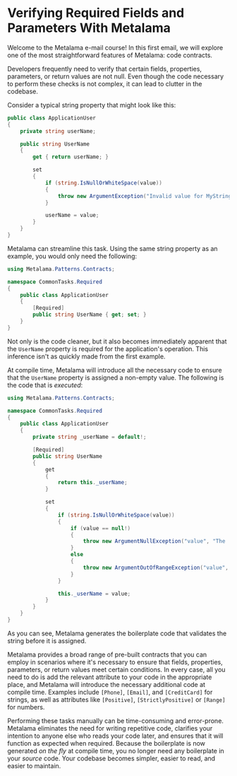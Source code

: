 # Verifying Required Fields and Parameters With Metalama

Welcome to the Metalama e-mail course! In this first email, we will explore one of the most straightforward features of Metalama: code contracts.

Developers frequently need to verify that certain fields, properties, parameters, or return values are not null. Even though the code necessary to perform these checks is not complex, it can lead to clutter in the codebase.

Consider a typical string property that might look like this:

```c#
public class ApplicationUser
{
    private string userName;

    public string UserName
    {
        get { return userName; }

        set
        {
            if (string.IsNullOrWhiteSpace(value))
            {
                throw new ArgumentException("Invalid value for MyString. Value must not be null or blank.");
            }

            userName = value;
        }
    }
}
```

Metalama can streamline this task. Using the same string property as an example, you would only need the following:

```c#
using Metalama.Patterns.Contracts;

namespace CommonTasks.Required
{
    public class ApplicationUser
    {
        [Required]
        public string UserName { get; set; }
    }
}
```

Not only is the code cleaner, but it also becomes immediately apparent that the `UserName` property is required for the application's operation. This inference isn't as quickly made from the first example.

At compile time, Metalama will introduce all the necessary code to ensure that the `UserName` property is assigned a non-empty value. The following is the code that is _executed_:

```c#
using Metalama.Patterns.Contracts;

namespace CommonTasks.Required
{
    public class ApplicationUser
    {
        private string _userName = default!;

        [Required]
        public string UserName
        {
            get
            {
                return this._userName;
            }

            set
            {
                if (string.IsNullOrWhiteSpace(value))
                {
                    if (value == null!)
                    {
                        throw new ArgumentNullException("value", "The 'UserName' property is required.");
                    }
                    else
                    {
                        throw new ArgumentOutOfRangeException("value", "The 'UserName' property is required.");
                    }
                }

                this._userName = value;
            }
        }
    }
}
```

As you can see, Metalama generates the boilerplate code that validates the string before it is assigned.

Metalama provides a broad range of pre-built contracts that you can employ in scenarios where it's necessary to ensure that fields, properties, parameters, or return values meet certain conditions. In every case, all you need to do is add the relevant attribute to your code in the appropriate place, and Metalama will introduce the necessary additional code at compile time. Examples include `[Phone]`, `[Email]`, and `[CreditCard]` for strings, as well as attributes like `[Positive]`, `[StrictlyPositive]` or `[Range]` for numbers.

Performing these tasks manually can be time-consuming and error-prone. Metalama eliminates the need for writing repetitive code, clarifies your intention to anyone else who reads your code later, and ensures that it will function as expected when required. Because the boilerplate is now generated _on the fly_ at compile time, you no longer need any boilerplate in your _source_ code. Your codebase becomes simpler, easier to read, and easier to maintain.
